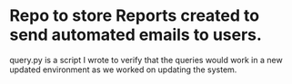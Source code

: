 # Repo to store Reports created to send automated emails to users.

query.py is a script I wrote to verify that the queries would work in a new updated environment as we worked on updating the system. 

